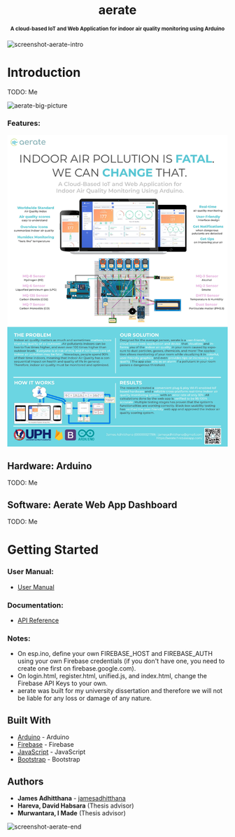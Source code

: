 <h1 align="center">aerate</h1>
<p align="center">
<sup><b>A cloud-based IoT and Web Application for indoor air quality monitoring using Arduino </b></sup>
</p>

![screenshot-aerate-intro](afafa)

# Introduction

TODO: Me

![aerate-big-picture](https://raw.githubusercontent.com/jamesadhitthana/aerate/main/Documentation/sss)

### Features:

![aerate-poster1](https://raw.githubusercontent.com/jamesadhitthana/aerate/main/Documentation/James%20Adhitthana%20-%20aerate%20Poster.jpg?token=AINQE27MCKV4X7TENZ7PV2S7RA362)

## Hardware: Arduino

TODO: Me

## Software: Aerate Web App Dashboard

TODO: Me

# Getting Started

### User Manual:

- [User Manual](https://github.com/jamesadhitthana/aerate/raw/main/Documentation/User%20Manual.pdf)

### Documentation:

- [API Reference](https://github.com/jamesadhitthana/aerate/raw/main/Documentation/API%20Reference.pdf)

### Notes:

- On esp.ino, define your own FIREBASE_HOST and FIREBASE_AUTH using your own Firebase credentials (if you don't have one, you need to create one first on firebase.google.com).
- On login.html, register.html, unified.js, and index.html, change the Firebase API Keys to your own.
- aerate was built for my university dissertation and therefore we will not be liable for any loss or damage of any nature.

## Built With
- [Arduino](https://www.arduino.cc/) - Arduino
- [Firebase](https://firebase.google.com/) - Firebase
- [JavaScript](https://www.javascript.com/) - JavaScript
- [Bootstrap](https://getbootstrap.com/) - Bootstrap

## Authors

- **James Adhitthana** - [jamesadhitthana](https://github.com/jamesadhitthana)
- **Hareva, David Habsara** (Thesis advisor)
- **Murwantara, I Made** (Thesis advisor)

![screenshot-aerate-end](a)
